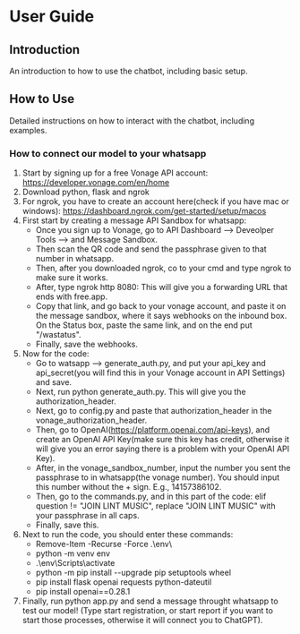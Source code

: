 # User Guide

## Introduction

An introduction to how to use the chatbot, including basic setup.

## How to Use

Detailed instructions on how to interact with the chatbot, including examples.

### How to connect our model to your whatsapp

1) Start by signing up for a free Vonage API account: https://developer.vonage.com/en/home
2) Download python, flask and ngrok
3) For ngrok, you have to create an account here(check if you have mac or windows): https://dashboard.ngrok.com/get-started/setup/macos
4) First start by creating a message API Sandbox for whatsapp:
      - Once you sign up to Vonage, go to API Dashboard --> Deveolper Tools --> and Message Sandbox.
      - Then scan the QR code and send the passphrase given to that number in whatsapp.
      - Then, after you downloaded ngrok, co to your cmd and type ngrok to make sure it works.
      - After, type ngrok http 8080: This will give you a forwarding URL that ends with free.app.
      - Copy that link, and go back to your vonage account, and paste it on the message sandbox, where it says webhooks on the inbound box. On the Status box, paste the same link, and on the end put "/wastatus". 
      - Finally, save the webhooks.
5) Now for the code:
      - Go to watsapp --> generate_auth.py, and put your api_key and api_secret(you will find this in your Vonage account in API Settings) and save.
      - Next, run python generate_auth.py. This will give you the authorization_header.
      - Next, go to config.py and paste that authorization_header in the vonage_authorization_header.
      - Then, go to OpenAI(https://platform.openai.com/api-keys), and create an OpenAI API Key(make sure this key has credit, otherwise it will give you an error saying there is a problem with your OpenAI API Key).
      -  After, in the vonage_sandbox_number, input the number you sent the passphrase to in whatsapp(the vonage number). You should input this number without the + sign. E.g., 14157386102.
      -  Then, go to the commands.py, and in this part of the code: elif question != "JOIN LINT MUSIC", replace "JOIN LINT MUSIC" with your passphrase in all caps.
      -  Finally, save this.
  6) Next to run the code, you should enter these commands:
      - Remove-Item -Recurse -Force .\env\
      - python -m venv env
      - .\env\Scripts\activate
      - python -m pip install --upgrade pip setuptools wheel
      - pip install flask openai requests python-dateutil
      - pip install openai==0.28.1
7) Finally, run python app.py and send a message throught whatsapp to test our model! (Type start registration, or start report if you want to start those processes, otherwise it will connect you to ChatGPT).
